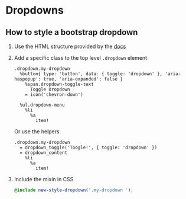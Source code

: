 # Dropdowns


## How to style a bootstrap dropdown
1. Use the HTML structure provided by the [docs][bootstrap-dropdowns]
1. Add a specific class to the top level `.dropdown` element
    
    
    ```Haml
    .dropdown.my-dropdown
      %button{ type: 'button', data: { toggle: 'dropdown' }, 'aria-haspopup': true, 'aria-expanded': false }
        %span.dropdown-toggle-text
          Toggle Dropdown
        = icon('chevron-down')
    
      %ul.dropdown-menu
        %li
          %a
            item!
    ```

    Or use the helpers
    ```Haml
    .dropdown.my-dropdown
      = dropdown_toggle('Toogle!', { toggle: 'dropdown' })
      = dropdown_content
        %li
          %a
            item!
    ```

1. Include the mixin in CSS

    ```SCSS
    @include new-style-dropdown('.my-dropdown ');
    ```

[bootstrap-dropdowns]: https://getbootstrap.com/docs/3.3/javascript/#dropdowns
